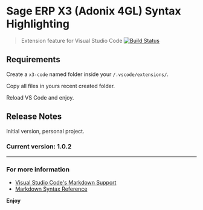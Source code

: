 # Sage ERP X3 (Adonix 4GL) Syntax Highlighting 

> Extension feature for Visual Studio Code  [![Build Status](https://travis-ci.org/leom806/x3-code.png?branch=master)](https://travis-ci.org/leom806/x3-code)


## Requirements

Create a `x3-code` named folder inside your `/.vscode/extensions/`.

Copy all files in yours recent created folder. 

Reload VS Code and enjoy.

## Release Notes

Initial version, personal project.

### Current version: 1.0.2

-----------------------------------------------------------------------------------------------------------

### For more information

* [Visual Studio Code's Markdown Support](http://code.visualstudio.com/docs/languages/markdown)
* [Markdown Syntax Reference](https://help.github.com/articles/markdown-basics/)

**Enjoy**